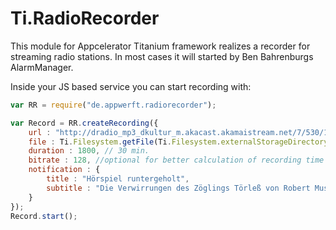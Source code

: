 # Ti.RadioRecorder
This module for Appcelerator Titanium framework realizes a recorder for streaming radio stations. In most cases it will started by Ben Bahrenburgs AlarmManager.

Inside your JS based service you can start recording with:

```javascript
var RR = require("de.appwerft.radiorecorder");

var Record = RR.createRecording({
	url : "http://dradio_mp3_dkultur_m.akacast.akamaistream.net/7/530/142684/v1/gnl.akacast.akamaistream.net/dradio_mp3_dkultur_m",
	file : Ti.Filesystem.getFile(Ti.Filesystem.externalStorageDirectory,"mysuperhörspiel"),
	duration : 1800, // 30 min.
	bitrate : 128, //optional for better calculation of recording time
	notification : {
		title : "Hörspiel runtergeholt",
		subtitle : "Die Verwirrungen des Zöglings Törleß von Robert Musil"
	}
});
Record.start();
```
